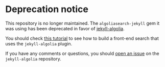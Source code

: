 # Deprecation notice

This repository is no longer maintained. The `algoliasearch-jekyll` gem it was using has been deprecated in favor of [jekyll-algolia](https://github.com/algolia/jekyll-algolia).

You should check [this tutorial](https://community.algolia.com/jekyll-algolia/blog.html) to see how to build a front-end search that uses the `jekyll-algolia` plugin.

If you have any comments or questions, you should [open an issue](https://github.com/algolia/jekyll-algolia/issues) on the `jekyll-algolia` repository.
